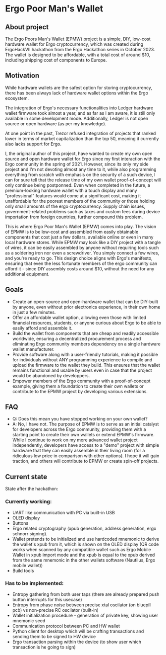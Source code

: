 # Ergo Poor Man's Wallet

## About project
The Ergo Poors Man's Wallet (EPMW) project is a simple, DIY, low-cost hardware wallet for Ergo cryptocurrency, which was created during ErgoHackVII hackathon from the Ergo Hackathon series in October 2023. The wallet is designed to be affordable, with a total cost of around $10, including shipping cost of components to Europe.

## Motivation
While hardware wallets are the safest option for storing cryptocurrency, there has been always lack of hardware wallet options within the Ergo ecosystem. 

The integration of Ergo's necessary functionalities into Ledger hardware wallet firmware took almost a year, and as far as I am aware, it is still only available in some development mode. Additionally, Ledger is not open source or open hardware (as per my knowledge).

At one point in the past, Trezor refused integration of projects that ranked lower in terms of market capitalization than the top 50, meaning it currently also lacks support for Ergo.

I, the original author of this project, have wanted to create my own open source and open hardware wallet for Ergo since my first interaction with the Ergo community in the spring of 2021. However, since its only my side project and I'm not devoting almost any time to it, while also programming everything from scratch with emphasis on the security of a such device, I can for sure tell that the release time of my own wallet proof-of-concept will only continue being postponned. Even when completed in the future, a premium-looking hardware wallet with a touch display and many "professional" features would come at a significant cost, making it unaffordable for the poorest members of the community or those holding only small amounts of the ergo cryptocurrency. Supply chain issues, government-related problems such as taxes and custom fees during device importation from foreign countries, further compound this problem.

This is where Ergo Poor Man's Wallet (EPMW) comes into play. The vision of EPMW is to be low-cost and assembled from easily obtainable components that cost just a few dollars, available online or even in many local hardware stores. While EPMW may look like a DIY project with a tangle of wires, it can be easily assembled by anyone without requiring tools such as a soldering iron nor even a screwdriver. You simply connect a few wires, and you're ready to go. This design choice aligns with Ergo's manifesto, ensuring that even the less fortunate members of the ergo community can afford it - since DIY assembly costs around $10, without the need for any additional equipment.

## Goals
- Create an open-source and open-hardware wallet that can be DIY-built by anyone, even without prior electronics experience, in their own home in just a few minutes.
- Offer an affordable wallet option, allowing even those with limited financial resources, students, or anyone curious about Ergo to be able to easily afford and assemble it.
- Build the wallet from components that are cheap and readily accessible worldwide, ensuring a decentralized procurement process and eliminating Ergo community members dependency on a single hardware wallet manufacturer.
- Provide software along with a user-friendly tutorials, making it possible for individuals without ANY programming experience to compile and upload the firmware to the wallet they build. This ensures that the wallet remains functional and usable by users even in case that the project would be abandoned by developpers.
- Empower members of the Ergo community with a proof-of-concept example, giving them a foundation to create their own wallets or contribute to the EPMW project by developing various extensions.

## FAQ
- Q: Does this mean you have stopped working on your own wallet?
- A: No, I have not. The purpose of EPMW is to serve as an initial catalyst for developers across the Ergo community, providing them with a starting point to create their own wallets or extend EPMW's firmware. While I continue to work on my more advanced wallet project independently, developers have access to a "demo" project with simple hardware that they can easily assemble in their living room (for a ridiculous low price in comparison with other options). I hope it will gain traction, and others will contribute to EPMW or create spin-off projects.

## Current state
State after the hackathon:

### Currently working:
- UART like communication with PC via built-in USB
- OLED display
- Buttons
- Ergo related cryptography (xpub generation, address generation, ergo schnorr signing).
- Wallet pretends to be initialized and use hardcoded mnemonic to derive the wallet's xpub from it, which is shown on the OLED display (QR code works when scanned by any compatible wallet such as Ergo Mobile Wallet in xpub import mode and the xpub is equal to the xpub derived from the same mnemonic in the other wallets software (Nautilus, Ergo mobile wallet))
- Build tools

### Has to be implemented:
- Entropy gathering from both user taps (there are already prepared push button interrupts for this usecase)
- Entropy from phase noise between precise xtal oscilator (on bluepill pcb) vs non-precise RC oscilator (built-in)
- Wallet initialization procedure - generation of private key, showing user mnemonic seed
- Communication protocol between PC and HW wallet
- Python client for desktop which will be crafting transactions and sending them to be signed to HW device
- Ergo transaction parsing within the device (to show user which transaction is he going to sign)

